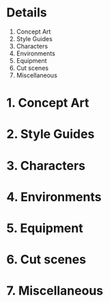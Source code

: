 # Details #

  1. Concept Art
  1. Style Guides
  1. Characters
  1. Environments
  1. Equipment
  1. Cut scenes
  1. Miscellaneous

# 1. Concept Art #

# 2. Style Guides #

# 3. Characters #

# 4. Environments #

# 5. Equipment #

# 6. Cut scenes #

# 7. Miscellaneous #